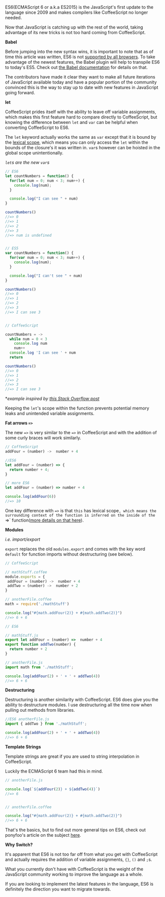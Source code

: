 ES6(ECMAScript 6 or a.k.a ES2015) is the JavaScript's first update to the language since 2009 and makes compilers like CoffeeScript no longer needed. 

Now that JavaScript is catching up with the rest of the world, taking advantage of its new tricks is not too hard coming from CoffeeScript.

**Babel**

Before jumping into the new syntax wins, it is important to note that as of time this article was written, ES6 is not [supported by all browsers](https://kangax.github.io/compat-table/es6/). To take advantage of the newest features, the Babel plugin will help to transpile ES6 to today's ES5. Check out [the Babel documentation](https://babeljs.io/docs/learn-es2015/) for details on that. 

The contributors have made it clear they want to make all future iterations of JavaScript available today and have a popular portion of the community convinced this is the way to stay up to date with new features in JavaScript going forward.

**let**

CoffeeScript prides itself with the ability to leave off variable assignments, which makes this first feature hard to compare directly to CoffeeScript, but knowing the difference between `let` and `var` can be helpful when converting CoffeeScript to ES6.

The `let` keyword actually works the same as `var` except that it is bound by the [lexical scope](http://whatis.techtarget.com/definition/lexical-scoping-static-scoping), which means you can only access the `let` within the bounds of the closure's it was written in. `var`s however can be hoisted in the global scope unintentionally.

*`let`s are the new `var`s*

```js
// ES6 
let countNumbers = function() {
  for(let num = 0; num < 3; num++) {
    console.log(num);
  }

  console.log("I can see " + num)
}

countNumbers()
//=> 0
//=> 1
//=> 2
//=> 3
//=> num is undefined


// ES5
var countNumbers = function() {
  for(var num = 0; num < 3; num++) {
    console.log(num);
  }

  console.log("I can't see " + num)
}

countNumbers()
//=> 0
//=> 1
//=> 2
//=> 3
//=> I can see 3


// CoffeeScript

countNumbers = ->
  while num = 0 < 3
    console.log num
    num++
  console.log 'I can see ' + num
  return

countNumbers()
//=> 0
//=> 1
//=> 2
//=> 3
//=> I can see 3
```
**example inspired by [this Stack Overflow post](http://stackoverflow.com/questions/762011/let-keyword-vs-var-keyword)*

Keeping the `let`'s scope within the function prevents potential memory leaks and unintended variable assignments.

**Fat arrows `=>`**

The new `=>` is very similar to the `=>` in CoffeeScript and with the addition of some curly braces will work similarly.

```js
// CoffeeScript
addFour = (number) ->  number + 4

//ES6
let addFour = (number) => {
  return number + 4;
}

// more ES6
let addFour = (number) => number + 4

console.log(addFour(6))
//=> 10
```

One key difference with `=>` is that `this` has lexical scope`, which means the surrounding context of the function is inferred on the inside of the `=>` function([more details on that here](https://babeljs.io/docs/learn-es2015/)).

**Modules**

*i.e. import/export*

`export` replaces the old `modules.export` and comes with the key word `default` for function imports without destructuring (see below).

```js
// CoffeeScript

// mathStuff.coffee
module.exports = {
 addFour = (number) ->  number + 4
 addTwo = (number) ->  number + 2
}

// anotherFile.coffee
math = require('./mathStuff')

console.log("#{math.addFour(2)} + #{math.addTwo(2)}")
//=> 6 + 6

// ES6

// mathStuff.js
export let addFour = (number) =>  number + 4
export function addTwo(number) {
  return number + 2
}

// anotherFile.js
import math from './mathStuff';

console.log(addFour(2) + ' + ' + addTwo(4))
//=> 6 + 6 

```

**Destructuring**

Destructuring is another similarity with CoffeeScript. ES6 does give you the ability to destructure modules. I use destructuring all the time now when pulling out methods from libraries.

```js
//ES6 anotherFile.js
import { addTwo } from './mathStuff';

console.log(addFour(2) + ' + ' + addTwo(4))
//=> 6 + 6
```

**Template Strings**

Template strings are great if you are used to string interpolation in CoffeeScript. 

Luckily the ECMAScript 6 team had this in mind.
```js
// anotherFile.js

console.log(`${addFour(2)} + ${addTwo(4)}`)
//=> 6


// anotherFile.coffee

console.log("#{math.addFour(2)} + #{math.addTwo(2)}")
//=> 6 + 6
```
That's the basics, but to find out more general tips on ES6, check out ponyfoo's article on the subject [here](https://ponyfoo.com/articles/es6).

**Why Switch?**

It's apparent that ES6 is not too far off from what you get with CoffeeScript and actually requires the addition of variable assignments, `{}`, `()` and `;`s.

What you currently don't have with CoffeeScript is the weight of the JavaScript community working to improve the language as a whole. 

If you are looking to implement the latest features in the language, ES6 is definitely the direction you want to migrate towards. 
 

